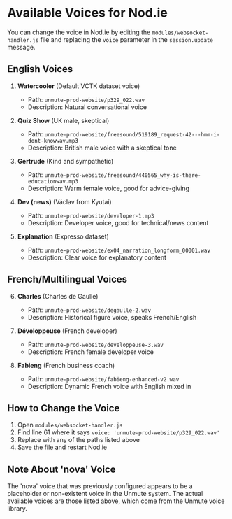 # Available Voices for Nod.ie

You can change the voice in Nod.ie by editing the `modules/websocket-handler.js` file and replacing the `voice` parameter in the `session.update` message.

## English Voices

1. **Watercooler** (Default VCTK dataset voice)
   - Path: `unmute-prod-website/p329_022.wav`
   - Description: Natural conversational voice
   
2. **Quiz Show** (UK male, skeptical)
   - Path: `unmute-prod-website/freesound/519189_request-42---hmm-i-dont-knowwav.mp3`
   - Description: British male voice with a skeptical tone
   
3. **Gertrude** (Kind and sympathetic)
   - Path: `unmute-prod-website/freesound/440565_why-is-there-educationwav.mp3`
   - Description: Warm female voice, good for advice-giving
   
4. **Dev (news)** (Václav from Kyutai)
   - Path: `unmute-prod-website/developer-1.mp3`
   - Description: Developer voice, good for technical/news content
   
5. **Explanation** (Expresso dataset)
   - Path: `unmute-prod-website/ex04_narration_longform_00001.wav`
   - Description: Clear voice for explanatory content

## French/Multilingual Voices

6. **Charles** (Charles de Gaulle)
   - Path: `unmute-prod-website/degaulle-2.wav`
   - Description: Historical figure voice, speaks French/English
   
7. **Développeuse** (French developer)
   - Path: `unmute-prod-website/developpeuse-3.wav`
   - Description: French female developer voice
   
8. **Fabieng** (French business coach)
   - Path: `unmute-prod-website/fabieng-enhanced-v2.wav`
   - Description: Dynamic French voice with English mixed in

## How to Change the Voice

1. Open `modules/websocket-handler.js`
2. Find line 61 where it says `voice: 'unmute-prod-website/p329_022.wav'`
3. Replace with any of the paths listed above
4. Save the file and restart Nod.ie

## Note About 'nova' Voice

The 'nova' voice that was previously configured appears to be a placeholder or non-existent voice in the Unmute system. The actual available voices are those listed above, which come from the Unmute voice library.